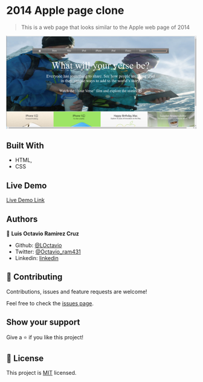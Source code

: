 # 2014 Apple page clone

> This is a web page that looks similar to the Apple web page of 2014

![screenshot](./app_screenshot.png)


## Built With

- HTML,
- CSS

## Live Demo

[Live Demo Link](https://rawcdn.githack.com/LOctavio/apple-page-2014/aeee43a8c4c87c077731805d586584744e8b6d2b/index.html)



## Authors

👤 **Luis Octavio Ramirez Cruz**

- Github: [@LOctavio](https://github.com/LOctavio)
- Twitter: [@Octavio_ram431](https://twitter.com/Octavio_ram431)
- Linkedin: [linkedin](https://www.linkedin.com/in/luis-octavio-ramirez-cruz-714521178/)

## 🤝 Contributing

Contributions, issues and feature requests are welcome!

Feel free to check the [issues page](issues/).

## Show your support

Give a ⭐️ if you like this project!

## 📝 License

This project is [MIT](lic.url) licensed.
